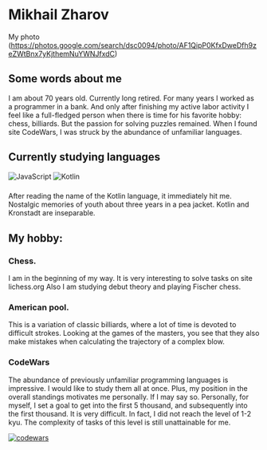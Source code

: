 
# Mikhail Zharov
My photo (https://photos.google.com/search/dsc0094/photo/AF1QipP0KfxDweDfh9zeZWtBnx7yKjthemNuYWNJfxdC)

## Some words about me
I am about 70 years old.
Currently long retired. For many years I worked as a programmer in a bank. 
And only after finishing my active labor activity I feel like a full-fledged 
person when there is time for his favorite hobby: chess, billiards. 
But the passion for solving puzzles remained. 
When I found site CodeWars, I was struck by the abundance of unfamiliar languages.

## Currently studying languages
![JavaScript](https://img.shields.io/badge/javascript-%23323330.svg?style=for-the-badge&logo=javascript&logoColor=%23F7DF1E)
![Kotlin](https://img.shields.io/badge/kotlin-%237F52FF.svg?style=for-the-badge&logo=kotlin&logoColor=white)
###
After reading the name of the Kotlin language, it immediately hit me. 
Nostalgic memories of youth about three years in a pea jacket. Kotlin and Kronstadt are inseparable.

## My hobby:

### Chess. 
I am in the beginning of my way. It is very interesting to solve tasks on site lichess.org 
Also I am studying debut theory and playing Fischer chess.

### American pool.
This is a variation of classic billiards, where a lot of time is devoted to difficult strokes. 
Looking at the games of the masters, you see that they also make mistakes 
when calculating the trajectory of a complex blow.

### CodeWars
The abundance of previously unfamiliar programming languages is impressive.
I would like to study them all at once. Plus, my position in the overall standings motivates me personally.
If I may say so. Personally, for myself, I set a goal to get into the first 5 thousand, and subsequently into the first thousand. It is very difficult. In fact, I did not reach the level of 1-2 kyu.
The complexity of tasks of this level is still unattainable for me.

[![codewars](https://www.codewars.com/users/mlzharov/badges/large)](https://www.codewars.com/users/mlzharov)   

          
